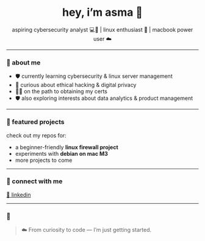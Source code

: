 <h1 align="center">hey, i’m asma 🌷</h1>
<p align="center">aspiring cybersecurity analyst 💻🔐 | linux enthusiast 🐧 | macbook power user ☁️</p>

---

### 💫 about me

- 🛡️ currently learning cybersecurity & linux server management  
- 🧠 curious about ethical hacking & digital privacy
- 👩‍💻 on the path to obtaining my certs
- 🛡️ also exploring interests about data analytics & product management

---

### 📁 featured projects

check out my repos for:
- a beginner-friendly **linux firewall project**  
- experiments with **debian on mac M3**  
- more projects to come  

---

### 🧷 connect with me

[💌 linkedin](https://www.linkedin.com/in/asmamanzoor1/)  

---

### 🌙 

> ☁️ From curiosity to code — I’m just getting started.
